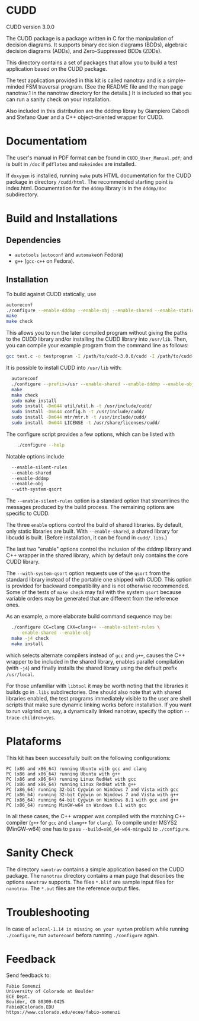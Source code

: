 # CUDD

CUDD version 3.0.0

The CUDD package is a package written in C for the manipulation of
decision diagrams.  It supports binary decision diagrams (BDDs),
algebraic decision diagrams (ADDs), and Zero-Suppressed BDDs (ZDDs).

This directory contains a set of packages that allow you to build a test
application based on the CUDD package.

The test application provided in this kit is called nanotrav and is a
simple-minded FSM traversal program.  (See the README file and the man
page nanotrav.1 in the nanotrav directory for the details.)  It is
included so that you can run a sanity check on your installation.

Also included in this distribution are the dddmp libray by Giampiero
Cabodi and Stefano Quer and a C++ object-oriented wrapper for CUDD.

# Documentatiom

The user's manual in PDF format can be found in `CUDD_User_Manual.pdf`; and is built in `/doc` if `pdflatex` and `makeindex` are installed.

If `doxygen` is installed, running `make` puts HTML documentation for
the CUDD package in directory `/cudd/html`. The recommended
starting point is index.html. Documentation for the `dddmp` library is in the `dddmp/doc` subdirectory.

# Build and Installations

## Dependencies

- `autotools` (`autoconf` and `automake`on Fedora)
- `g++` (`gcc-c++` on Fedora).

## Installation

To build against CUDD statically, use

```sh
autoreconf
./configure --enable-dddmp --enable-obj --enable-shared --enable-static
make
make check
```

This allows you to run the later compiled program without giving the paths to the CUDD library and/or installing the CUDD library into `/usr/lib`.
Then, you can compile your example program from the command line as follows:

```sh
gcc test.c -o testprogram -I /path/to/cudd-3.0.0/cudd -I /path/to/cudd-3.0.0/util -I /path/to/cudd-3.0.0/ -I /path/to/cudd-3.0.0/st -static -L /path/to/cudd-3.0.0/cudd/.libs/ -I /path/to/cudd-3.0.0/st/.libs/ -lcudd -lm
```

It is possible to install CUDD into `/usr/lib` with:

```sh
  autoreconf
  ./configure --prefix=/usr --enable-shared --enable-dddmp --enable-obj
  make
  make check
  sudo make install
  sudo install -Dm644 util/util.h -t /usr/include/cudd/
  sudo install -Dm644 config.h -t /usr/include/cudd/
  sudo install -Dm644 mtr/mtr.h -t /usr/include/cudd/
  sudo install -Dm644 LICENSE -t /usr/share/licenses/cudd/
```

The configure script provides a few options, which can be listed with

```sh
    ./configure --help
```

Notable options include

```sh
  --enable-silent-rules
  --enable-shared
  --enable-dddmp
  --enable-obj
  --with-system-qsort
```

The `--enable-silent-rules` option is a standard option that streamlines the
messages produced by the build process.  The remaining options are specific
to CUDD.

The three `enable` options control the build of shared libraries.  By
default, only static libraries are built.  With `--enable-shared`, a
shared library for libcudd is built.  (Before installation, it can be
found in `cudd/.libs`.)

The last two "enable" options control the inclusion of the dddmp
library and C++ wrapper in the shared library, which by default only
contains the core CUDD library.

The `--with-system-qsort` option requests use of the `qsort` from the
standard library instead of the portable one shipped with CUDD.  This
option is provided for backward compatibility and is not otherwise
recommended.  Some of the tests of `make check` may fail with the
system `qsort` because variable orders may be generated that are
different from the reference ones.

As an example, a more elaborate build command sequence may be:

```sh
  ./configure CC=clang CXX=clang++ --enable-silent-rules \
    --enable-shared --enable-obj
  make -j4 check
  make install
```

which selects alternate compilers instead of `gcc` and `g++`, causes the
C++ wrapper to be included in the shared library, enables parallel
compilation (with `-j4`) and finally installs the shared library using
the default prefix `/usr/local`.

For those unfamiliar with `libtool` it may be worth noting that the
libraries it builds go in `.libs` subdirectories.  One should also note
that with shared libraries enabled, the test programs immediately
visible to the user are shell scripts that make sure dynamic linking
works before installation.  If you want to run valgrind on, say, a
dynamically linked nanotrav, specify the option `--trace-children=yes`.

# Plataforms

This kit has been successfully built on the following configurations:

    PC (x86 and x86_64) running Ubuntu with gcc and clang
    PC (x86 and x86_64) running Ubuntu with g++
    PC (x86 and x86_64) running Linux RedHat with gcc
    PC (x86 and x86_64) running Linux RedHat with g++
    PC (x86_64) running 32-bit Cygwin on Windows 7 and Vista with gcc
    PC (x86_64) running 32-bit Cygwin on Windows 7 and Vista with g++
    PC (x86_64) running 64-bit Cygwin on Windows 8.1 with gcc and g++
    PC (x86_64) running MinGW-w64 on Windows 8.1 with gcc

In all these cases, the C++ wrapper was compiled with the matching C++
compiler (`g++` for `gcc` and `clang++` for `clang`).  To compile under MSYS2
(MinGW-w64) one has to pass `--build=x86_64-w64-mingw32` to `./configure`.

# Sanity Check

The directory `nanotrav` contains a simple application based on the
CUDD package.  The `nanotrav` directory contains a man page that
describes the options `nanotrav` supports.  The files `*.blif` are sample
input files for `nanotrav`. The `*.out` files are the reference output
files.

# Troubleshooting

In case of `aclocal-1.14 is missing on your system` problem while running `./configure`, run `autoreconf` befora running `./configure` again.

# Feedback

Send feedback to:

```
Fabio Somenzi
University of Colorado at Boulder
ECE Dept.
Boulder, CO 80309-0425
Fabio@Colorado.EDU
https://www.colorado.edu/ecee/fabio-somenzi
```

